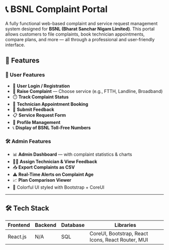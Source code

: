 # 📞 BSNL Complaint Portal

A fully functional web-based complaint and service request management system designed for **BSNL (Bharat Sanchar Nigam Limited)**. This portal allows customers to file complaints, book technician appointments, compare plans, and more — all through a professional and user-friendly interface.

## 📌 Features

### 👤 User Features
- 🔐 **User Login / Registration**
- 📝 **Raise Complaint** — Choose service (e.g., FTTH, Landline, Broadband)
- ⏱️ **Track Complaint Status**
- 📅 **Technician Appointment Booking**
- 💬 **Submit Feedback**
- 📋 **Service Request Form**
- 👤 **Profile Management**
- 📞 **Display of BSNL Toll-Free Numbers**

### 🛠️ Admin Features
- 📊 **Admin Dashboard** — with complaint statistics & charts
- 👨‍🔧 **Assign Technician & View Feedback**
- 📥 **Export Complaints as CSV**
- ⚠️ **Real-Time Alerts on Complaint Age**
- 📈 **Plan Comparison Viewer**
- 🎨 Colorful UI styled with Bootstrap + CoreUI

---

## 🛠️ Tech Stack

| Frontend  | Backend | Database | Libraries |
|-----------|---------|----------|-----------|
| React.js  | N/A     | SQL | CoreUI, Bootstrap, React Icons, React Router, MUI |
